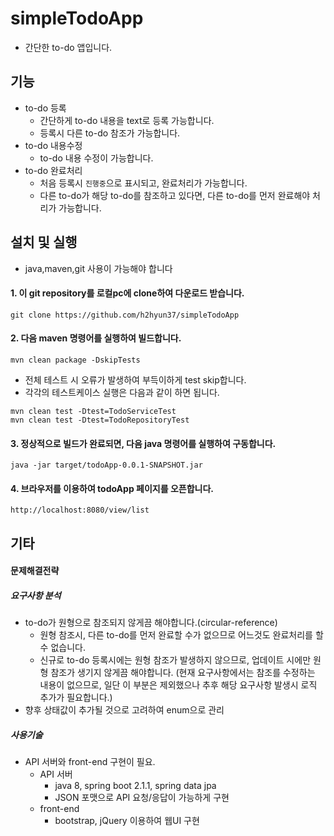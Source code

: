 # simpleTodoApp
* 간단한 to-do 앱입니다.

## 기능
* to-do 등록
  * 간단하게 to-do 내용을 text로 등록 가능합니다.
  * 등록시 다른 to-do 참조가 가능합니다.
* to-do 내용수정
  * to-do 내용 수정이 가능합니다.
* to-do 완료처리
  * 처음 등록시 `진행중`으로 표시되고, 완료처리가 가능합니다.
  * 다른 to-do가 해당 to-do를 참조하고 있다면, 다른 to-do를 먼저 완료해야 처리가 가능합니다.

## 설치 및 실행
* java,maven,git 사용이 가능해야 합니다
#### 1. 이 git repository를 로컬pc에 clone하여 다운로드 받습니다.
```git clone https://github.com/h2hyun37/simpleTodoApp```

#### 2. 다음 maven 명령어를 실행하여 빌드합니다.
```mvn clean package -DskipTests```
* 전체 테스트 시 오류가 발생하여 부득이하게 test skip합니다.
* 각각의 테스트케이스  실행은 다음과 같이 하면 됩니다.
```
mvn clean test -Dtest=TodoServiceTest
mvn clean test -Dtest=TodoRepositoryTest
```
#### 3. 정상적으로 빌드가 완료되면, 다음 java 명령어를 실행하여 구동합니다.
```java -jar target/todoApp-0.0.1-SNAPSHOT.jar```

#### 4. 브라우저를 이용하여 todoApp 페이지를 오픈합니다.
```http://localhost:8080/view/list```

## 기타
#### 문제해결전략
##### 요구사항 분석
* to-do가 원형으로 참조되지 않게끔 해야합니다.(circular-reference)
  * 원형 참조시, 다른 to-do를 먼저 완료할 수가 없으므로 어느것도 완료처리를 할 수 없습니다.
  * 신규로 to-do 등록시에는 원형 참조가 발생하지 않으므로, 업데이트 시에만 원형 참조가 생기지 않게끔 해야합니다. 
  (현재 요구사항에서는 참조를 수정하는 내용이 없으므로, 일단 이 부분은 제외했으나 추후 해당 요구사항 발생시 로직 추가가 필요합니다.)
* 향후 상태값이 추가될 것으로 고려하여 enum으로 관리
##### 사용기술
* API 서버와 front-end 구현이 필요.
  * API 서버
    * java 8, spring boot 2.1.1, spring data jpa
    * JSON 포맷으로 API 요청/응답이 가능하게 구현
  * front-end
    * bootstrap, jQuery 이용하여 웹UI 구현
  
  
  
